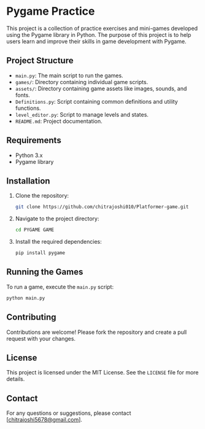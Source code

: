 # Pygame Practice

This project is a collection of practice exercises and mini-games developed using the Pygame library in Python. The purpose of this project is to help users learn and improve their skills in game development with Pygame.

## Project Structure

- `main.py`: The main script to run the games.
- `games/`: Directory containing individual game scripts.
- `assets/`: Directory containing game assets like images, sounds, and fonts.
- `Definitions.py`: Script containing common definitions and utility functions.
- `level_editor.py`: Script to manage levels and states.
- `README.md`: Project documentation.

## Requirements

- Python 3.x
- Pygame library

## Installation

1. Clone the repository:
    ```bash
    git clone https://github.com/chitrajoshi010/Platformer-game.git
    ```
2. Navigate to the project directory:
    ```bash
    cd PYGAME GAME
    ```
3. Install the required dependencies:
    ```bash
    pip install pygame
    ```

## Running the Games

To run a game, execute the `main.py` script:
```bash
python main.py
```

## Contributing

Contributions are welcome! Please fork the repository and create a pull request with your changes.

## License

This project is licensed under the MIT License. See the `LICENSE` file for more details.

## Contact

For any questions or suggestions, please contact [chitrajoshi5678@gmail.com].
